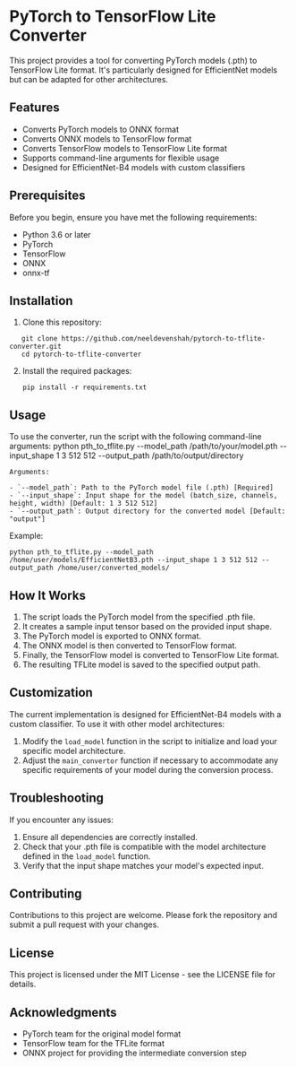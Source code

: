 # PyTorch to TensorFlow Lite Converter

This project provides a tool for converting PyTorch models (.pth) to TensorFlow Lite format. It's particularly designed for EfficientNet models but can be adapted for other architectures.

## Features

- Converts PyTorch models to ONNX format
- Converts ONNX models to TensorFlow format
- Converts TensorFlow models to TensorFlow Lite format
- Supports command-line arguments for flexible usage
- Designed for EfficientNet-B4 models with custom classifiers

## Prerequisites

Before you begin, ensure you have met the following requirements:

- Python 3.6 or later
- PyTorch
- TensorFlow
- ONNX
- onnx-tf

## Installation

1. Clone this repository:

```shell
   git clone https://github.com/neeldevenshah/pytorch-to-tflite-converter.git
   cd pytorch-to-tflite-converter
```

2. Install the required packages:
   ```shell
   pip install -r requirements.txt
   ```

## Usage

To use the converter, run the script with the following command-line arguments:
python pth_to_tflite.py --model_path /path/to/your/model.pth --input_shape 1 3 512 512 --output_path /path/to/output/directory

```shell
Arguments:

- `--model_path`: Path to the PyTorch model file (.pth) [Required]
- `--input_shape`: Input shape for the model (batch_size, channels, height, width) [Default: 1 3 512 512]
- `--output_path`: Output directory for the converted model [Default: "output"]
```

Example:

```shell
python pth_to_tflite.py --model_path /home/user/models/EfficientNetB3.pth --input_shape 1 3 512 512 --output_path /home/user/converted_models/
```

## How It Works

1. The script loads the PyTorch model from the specified .pth file.
2. It creates a sample input tensor based on the provided input shape.
3. The PyTorch model is exported to ONNX format.
4. The ONNX model is then converted to TensorFlow format.
5. Finally, the TensorFlow model is converted to TensorFlow Lite format.
6. The resulting TFLite model is saved to the specified output path.

## Customization

The current implementation is designed for EfficientNet-B4 models with a custom classifier. To use it with other model architectures:

1. Modify the `load_model` function in the script to initialize and load your specific model architecture.
2. Adjust the `main_convertor` function if necessary to accommodate any specific requirements of your model during the conversion process.

## Troubleshooting

If you encounter any issues:

1. Ensure all dependencies are correctly installed.
2. Check that your .pth file is compatible with the model architecture defined in the `load_model` function.
3. Verify that the input shape matches your model's expected input.

## Contributing

Contributions to this project are welcome. Please fork the repository and submit a pull request with your changes.

## License

This project is licensed under the MIT License - see the LICENSE file for details.

## Acknowledgments

- PyTorch team for the original model format
- TensorFlow team for the TFLite format
- ONNX project for providing the intermediate conversion step
